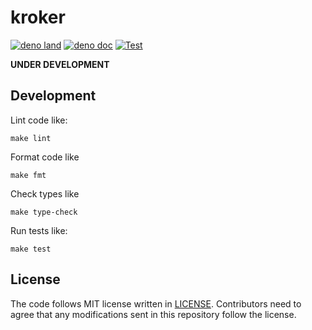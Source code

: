 # kroker

[![deno land](http://img.shields.io/badge/available%20on-deno.land/x-lightgrey.svg?logo=deno)](https://deno.land/x/kroker)
[![deno doc](https://doc.deno.land/badge.svg)](https://doc.deno.land/https/deno.land/x/kroker/mod.ts)
[![Test](https://github.com/fixpoint/deno-kroker/actions/workflows/test.yml/badge.svg)](https://github.com/fixpoint/deno-kroker/actions/workflows/test.yml)

**UNDER DEVELOPMENT**

## Development

Lint code like:

```text
make lint
```

Format code like

```text
make fmt
```

Check types like

```text
make type-check
```

Run tests like:

```text
make test
```

## License

The code follows MIT license written in [LICENSE](./LICENSE). Contributors need
to agree that any modifications sent in this repository follow the license.
